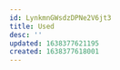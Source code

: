 ```yaml
---
id: LynkmnGWsdzDPNe2V6jt3
title: Used
desc: ''
updated: 1638377621195
created: 1638377618001
---
```





